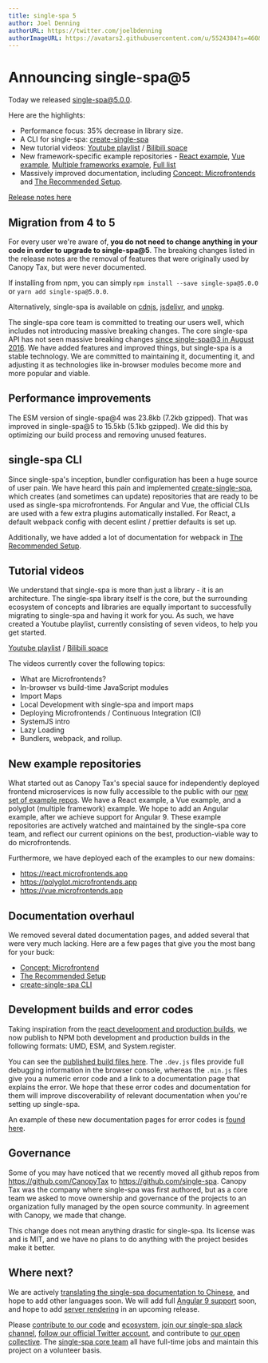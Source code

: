 ```yaml
---
title: single-spa 5
author: Joel Denning
authorURL: https://twitter.com/joelbdenning
authorImageURL: https://avatars2.githubusercontent.com/u/5524384?s=460&v=4
---
```


# Announcing single-spa@5

Today we released single-spa@5.0.0.

Here are the highlights:

- Performance focus: 35% decrease in library size.
- A CLI for single-spa: [create-single-spa](/docs/create-single-spa)
- New tutorial videos: [Youtube playlist](https://www.youtube.com/playlist?list=PLLUD8RtHvsAOhtHnyGx57EYXoaNsxGrTU) / [Bilibili space](https://space.bilibili.com/495254378/video)
- New framework-specific example repositories - [React example](https://github.com/react-microfrontends), [Vue example](https://github.com/vue-microfrontends), [Multiple frameworks example](https://github.com/polyglot-microfrontends), [Full list](/docs/examples)
- Massively improved documentation, including [Concept: Microfrontends](/docs/microfrontends-concept) and [The Recommended Setup](/docs/recommended-setup).

[Release notes here](https://github.com/single-spa/single-spa/releases/tag/v5.0.0)

## Migration from 4 to 5

For every user we're aware of, **you do not need to change anything in your code in order to upgrade to single-spa@5**. The breaking changes listed in the release notes are the removal of features that were originally used by Canopy Tax, but were never documented.

If installing from npm, you can simply `npm install --save single-spa@5.0.0` or `yarn add single-spa@5.0.0`.

Alternatively, single-spa is available on [cdnjs](https://cdnjs.com/libraries/single-spa), [jsdelivr](https://www.jsdelivr.com/package/npm/single-spa), and [unpkg](https://unpkg.com/browse/single-spa/).

The single-spa core team is committed to treating our users well, which includes not introducing massive breaking changes. The core single-spa API has not seen massive breaking changes [since single-spa@3 in August 2016](https://github.com/single-spa/single-spa/releases/tag/v3.0.0). We have added features and improved things, but single-spa is a stable technology. We are committed to maintaining it, documenting it, and adjusting it as technologies like in-browser modules become more and more popular and viable.

## Performance improvements

The ESM version of single-spa@4 was 23.8kb (7.2kb gzipped). That was improved in single-spa@5 to 15.5kb (5.1kb gzipped). We did this by optimizing our build process and removing unused features.

## single-spa CLI

Since single-spa's inception, bundler configuration has been a huge source of user pain. We have heard this pain and implemented [create-single-spa](/docs/create-single-spa), which creates (and sometimes can update) repositories that are ready to be used as single-spa microfrontends. For Angular and Vue, the official CLIs are used with a few extra plugins automatically installed. For React, a default webpack config with decent eslint / prettier defaults is set up.

Additionally, we have added a lot of documentation for webpack in [The Recommended Setup](/docs/recommended-setup#build-tools-webpack--rollup).

## Tutorial videos

We understand that single-spa is more than just a library - it is an architecture. The single-spa library itself is the core, but the surrounding ecosystem of concepts and libraries are equally important to successfully migrating to single-spa and having it work for you. As such, we have created a Youtube playlist, currently consisting of seven videos, to help you get started.

[Youtube playlist](https://www.youtube.com/playlist?list=PLLUD8RtHvsAOhtHnyGx57EYXoaNsxGrTU) / [Bilibili space](https://space.bilibili.com/495254378/video)

The videos currently cover the following topics:

- What are Microfrontends?
- In-browser vs build-time JavaScript modules
- Import Maps
- Local Development with single-spa and import maps
- Deploying Microfrontends / Continuous Integration (CI)
- SystemJS intro
- Lazy Loading
- Bundlers, webpack, and rollup.

## New example repositories

What started out as Canopy Tax's special sauce for independently deployed frontend microservices is now fully accessible to the public with our [new set of example repos](/docs/examples). We have a React example, a Vue example, and a polyglot (multiple framework) example. We hope to add an Angular example, after we achieve support for Angular 9. These example repositories are actively watched and maintained by the single-spa core team, and reflect our current opinions on the best, production-viable way to do microfrontends.

Furthermore, we have deployed each of the examples to our new domains:

- https://react.microfrontends.app
- https://polyglot.microfrontends.app
- https://vue.microfrontends.app

## Documentation overhaul

We removed several dated documentation pages, and added several that were very much lacking. Here are a few pages that give you the most bang for your buck:

- [Concept: Microfrontend](/docs/microfrontends-concept)
- [The Recommended Setup](/docs/recommended-setup)
- [create-single-spa CLI](/docs/create-single-spa)

## Development builds and error codes

Taking inspiration from the [react development and production builds](https://reactjs.org/docs/optimizing-performance.html#use-the-production-build), we now publish to NPM both development and production builds in the following formats: UMD, ESM, and System.register.

You can see the [published build files here](https://unpkg.com/browse/single-spa@5.0.0/lib/). The `.dev.js` files provide full debugging information in the browser console, whereas the `.min.js` files give you a numeric error code and a link to a documentation page that explains the error. We hope that these error codes and documentation for them will improve discoverability of relevant documentation when you're setting up single-spa.

An example of these new documentation pages for error codes is [found here](/error/?code=35&arg=application&arg=app1&arg={}).

## Governance

Some of you may have noticed that we recently moved all github repos from https://github.com/CanopyTax to https://github.com/single-spa. Canopy Tax was the company where single-spa was first authored, but as a core team we asked to move ownership and governance of the projects to an organization fully managed by the open source community. In agreement with Canopy, we made that change.

This change does not mean anything drastic for single-spa. Its license was and is MIT, and we have no plans to do anything with the project besides make it better.

## Where next?

We are actively [translating the single-spa documentation to Chinese](https://github.com/single-spa/zh-hans.single-spa.js.org), and hope to add other languages soon. We will add full [Angular 9 support](https://github.com/single-spa/single-spa-angular/issues?utf8=%E2%9C%93&q=is%3Aissue+is%3Aopen+angular+9) soon, and hope to add [server rendering](https://github.com/single-spa/single-spa/issues/103) in an upcoming release.

Please [contribute to our code](/docs/contributing-overview) and [ecosystem](/docs/ecosystem), [join our single-spa slack channel](https://join.slack.com/t/single-spa/shared_invite/zt-21skfl7l3-leF7JkoKwKaRIPX~N6jXJQ), [follow our official Twitter account](https://twitter.com/Single_spa), and contribute to [our open collective](https://opencollective.com/single-spa). The [single-spa core team](/contributors) all have full-time jobs and maintain this project on a volunteer basis.
